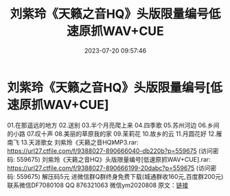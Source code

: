 ﻿---
title: 刘紫玲《天籁之音HQ》头版限量编号低速原抓WAV+CUE
date: 2023-07-20 09:57:46
categories: 新碟专辑、稀有等精品
tags: 华语中文
---
# 刘紫玲《天籁之音HQ》头版限量编号[低速原抓WAV+CUE]

01.在那遥远的地方
02.送别
03.半个月亮爬上来
04.四季歌
05.苏州河边
06.乡间的小路
07.叹十声
08.美丽的草原我的家
09.茉莉花
10.故乡的云
11.月圆花好
12.雁南飞
13.天涯歌女
刘紫玲《天籁之音HQ》MP3.rar: https://url27.ctfile.com/f/9388027-890666040-db220b?p=559675
(访问密码: 559675)
刘紫玲《天籁之音HQ》头版限量编号[低速原抓WAV+CUE].rar: https://url27.ctfile.com/f/9388027-890666199-20dabc?p=559675
(访问密码: 559675)
解压码5元
进微信群Q群终身免费下载(城通群收160元,百度群200元)
联系微信DF7080108 QQ 876321063
微信ym2020808
原文：[链接](https://blog.sina.com.cn/s/blog_1647c7e76010312rn.html)